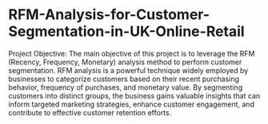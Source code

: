 # RFM-Analysis-for-Customer-Segmentation-in-UK-Online-Retail
Project Objective:
The main objective of this project is to leverage the RFM (Recency, Frequency, Monetary) analysis method to perform customer segmentation. RFM analysis is a powerful technique widely employed by businesses to categorize customers based on their recent purchasing behavior, frequency of purchases, and monetary value. By segmenting customers into distinct groups, the business gains valuable insights that can inform targeted marketing strategies, enhance customer engagement, and contribute to effective customer retention efforts.
